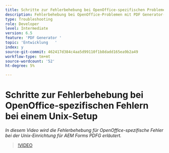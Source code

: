 ```yaml
---
title: Schritte zur Fehlerbehebung bei OpenOffice-spezifischen Problemen bei einem Unix-Setup
description: Fehlerbehebung bei OpenOffice-Problemen mit PDF Generator-Problemen bei der UNIX-Einrichtung.
type: Troubleshooting
role: Developer
level: Intermediate
version: 6.5
feature: 'PDF Generator '
topic: 'Entwicklung   '
index: y
source-git-commit: 462417d384c4aa5d99110f1b8dadd165ea9b2a49
workflow-type: tm+mt
source-wordcount: '52'
ht-degree: 5%

---
```



# Schritte zur Fehlerbehebung bei OpenOffice-spezifischen Fehlern bei einem Unix-Setup

*In diesem Video wird die Fehlerbehebung für OpenOffice-spezifische Fehler bei der Unix-Einrichtung für AEM Forms PDFG erläutert.*

>[!VIDEO](https://video.tv.adobe.com/v/335551?quality=9&learn=on)

